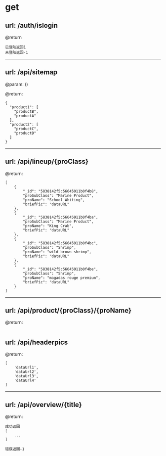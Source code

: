 # get

## url: /auth/islogin

@return
```
已登陆返回1
未登陆返回-1
```

----

## url: /api/sitemap

@param: ()

@return:
```
{
  "product1": [
    "productB",
    "productA"
  ],
  "product2": [
    "productC",
    "productD"
  ]
}
```

----

## url: /api/lineup/{proClass}

@return:
```
[
    {
        "_id": "5838142f5c56645911b0f4b8",
        "proSubClass": "Marine Product",
        "proName": "School Whiting",
        "briefPic": "dataURL"
    },
    {
        "_id": "5838142f5c56645911b0f4ba",
        "proSubClass": "Marine Product",
        "proName": "King Crab",
        "briefPic": "dataURL"
    },
    {
        "_id": "5838142f5c56645911b0f4bc",
        "proSubClass": "Shrimp",
        "proName": "wild brown shrimp",
        "briefPic": "dataURL"
    },
    {
        "_id": "5838142f5c56645911b0f4be",
        "proSubClass": "Shrimp",
        "proName": "magadas rouge premium",
        "briefPic": "dataURL"
    }
]
```

----

## url: /api/product/{proClass}/{proName}

@return:
```

```

## url: /api/headerpics

@return:
```
[
    'dataUrl1',
    'dataUrl2',
    'dataUrl3',
    'dataUrl4'
]
```

----

## url: /api/overview/{title}

@return:
```
成功返回
[
    ...
]

错误返回-1
```
